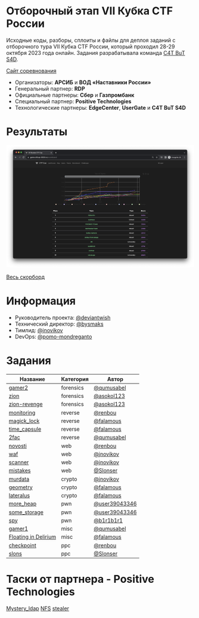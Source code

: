 # Отборочный этап VII Кубка CTF России
Исходные коды, разборы, сплоиты и файлы для деплоя заданий с отборочного тура VII Кубка CTF России, который проходил 28-29 октября 2023 года онлайн. Задания разрабатывала команда [C4T BuT S4D](https://github.com/C4T-BuT-S4D).

[Сайт соревнования](https://ctfcup.ru/)

- Организаторы: **АРСИБ** и **ВОД «Наставники России»**
- Генеральный партнер: **RDP**
- Официальные партнеры: **Сбер** и **Газпромбанк**
- Специальный партнер: **Positive Technologies**
- Технологические партнеры: **EdgeCenter**, **UserGate** и **C4T BuT S4D**

# Результаты

![Top](scoreboard/top.png)

[Весь скорборд](scoreboard/full.png)

# Информация
- Руководитель проекта: [@deviantwish](https://github.com/deviantwish)
- Технический директор: [@bysmaks](https://github.com/bysmaks)
- Тимлид: [@jnovikov](https://github.com/jnovikov)
- DevOps: [@pomo-mondreganto](https://github.com/pomo-mondreganto)

# Задания
| Название | Категория | Автор|
|------|-----------|-------|
| [gamer2](tasks/forensic/gamer) | forensics | [@qumusabel](https://github.com/qumusabel) |
| [zion](tasks/forensic/zion) | forensics | [@asokol123](https://github.com/asokol123) |
| [zion-revenge](tasks/forensic/zion-revenge) | forensics | [@asokol123](https://github.com/asokol123) |
| [monitoring](tasks/reverse/monitoring) | reverse | [@renbou](https://github.com/renbou) |
| [magick_lock](tasks/reverse/magick_lock) | reverse | [@falamous](https://github.com/falamous) |
| [time_capsule](tasks/reverse/time_capsule) | reverse | [@falamous](https://github.com/falamous) |
| [2fac](tasks/reverse/2fac) | reverse | [@qumusabel](https://github.com/qumusabel) |
| [novosti](tasks/web/novosti) | web | [@renbou](https://github.com/renbou) |
| [waf](tasks/web/waf) | web | [@jnovikov](https://github.com/jnovikov) |
| [scanner](tasks/web/scanner) | web | [@jnovikov](https://github.com/jnovikov) |
| [mistakes](tasks/web/mistakes) | web | [@Slonser](https://github.com/Slonser) |
| [murdata](tasks/crypto/murdata) | crypto | [@jnovikov](https://github.com/jnovikov) |
| [geometry](tasks/crypto/geometry) | crypto | [@falamous](https://github.com/falamous) |
| [lateralus](tasks/crypto/lateralus) | crypto | [@falamous](https://github.com/falamous) |
| [more_heap](tasks/pwn/more_heap) | pwn | [@user39043346](https://github.com/user39043346) |
| [some_storage](tasks/pwn/some_storage) | pwn | [@user39043346](https://github.com/user39043346) |
| [spy](tasks/pwn/spy) | pwn | [@b1r1b1r1](https://github.com/b1r1b1r1) |
| [gamer1](tasks/msc/gamer) | misc | [@qumusabel](https://github.com/qumusabel) |
| [Floating in Delirium](tasks/ppc/floating_in_delirium) | misc | [@falamous](https://github.com/falamous) |
| [checkpoint](tasks/ppc/checkpoint) | ppc | [@renbou](https://github.com/renbou) |
| [slons](tasks/ppc/slons) | ppc | [@Slonser](https://github.com/Slonser)|

# Таски от партнера - Positive Technologies

[Mystery_ldap](tasks/pt/Mystery_ldap/)
[NFS](tasks/pt/NFS/)
[stealer](tasks/pt/stealer/)